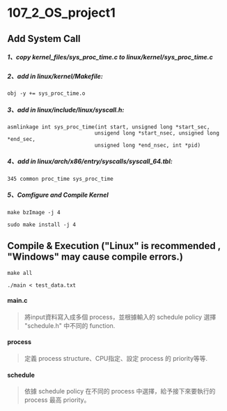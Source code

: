 # 107_2_OS_project1

## Add System Call

##### 1、copy kernel_files/sys_proc_time.c to linux/kernel/sys_proc_time.c

##### 2、add in linux/kernel/Makefile:
<pre><code>obj -y += sys_proc_time.o</code></pre>

##### 3、add in linux/include/linux/syscall.h:
<pre><code>asmlinkage int sys_proc_time(int start, unsigned long *start_sec,
                            unsigend long *start_nsec, unsigned long *end_sec, 
                            unsigned long *end_nsec, int *pid) 
</code></pre>

##### 4、add in linux/arch/x86/entry/syscalls/syscall_64.tbl:
<pre><code>345 common proc_time sys_proc_time</code></pre>

##### 5、Comfigure and Compile Kernel
<pre><code>make bzImage -j 4</code></pre>
<pre><code>sudo make install -j 4</code></pre>

## Compile & Execution ("Linux" is recommended , "Windows" may cause compile errors.)
<pre><code>make all</code></pre>
<pre><code>./main < test_data.txt</code></pre>


#### main.c
> 將input資料寫入成多個 process，並根據輸入的 schedule policy 選擇 "schedule.h" 中不同的 function.

#### process
> 定義 process structure、CPU指定、設定 process 的 priority等等.

#### schedule
> 依據 schedule policy 在不同的 process 中選擇，給予接下來要執行的 process 最高 priority。


